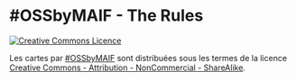 # #OSSbyMAIF - The Rules

<a rel="license" href="http://creativecommons.org/licenses/by-nc-sa/4.0/"><img alt="Creative Commons Licence" style="border-width:0" src="https://i.creativecommons.org/l/by-nc-sa/4.0/88x31.png" /></a>

<span xmlns:dct="http://purl.org/dc/terms/" property="dct:title">Les cartes</span> par <a xmlns:cc="http://creativecommons.org/ns#" href="https://maif.github.io" property="cc:attributionName" rel="cc:attributionURL">#OSSbyMAIF</a> sont distribuées sous les termes de la licence <a rel="license" href="http://creativecommons.org/licenses/by-nc-sa/4.0/">Creative Commons - Attribution - NonCommercial - ShareAlike</a>.